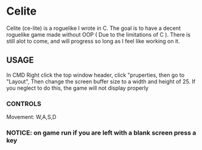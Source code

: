# Celite
<p>
Celite (ce-lite) is a roguelike I wrote in C.
The goal is to have a decent roguelike game made without OOP ( Due to the limitations of C ).
There is still alot to come, and will progress so long as I feel like working on it.  
</p>

<h2> USAGE </h2>
In CMD Right click the top window header, click "pruperties, then go to "Layout",
Then change the screen buffer size to a width and height of 25. If you neglect to do this, the game will not display properly

<h3> CONTROLS </h3>
Movement: W,A,S,D

<h3> NOTICE: on game run if you are left with a blank screen press a key </h3> 
